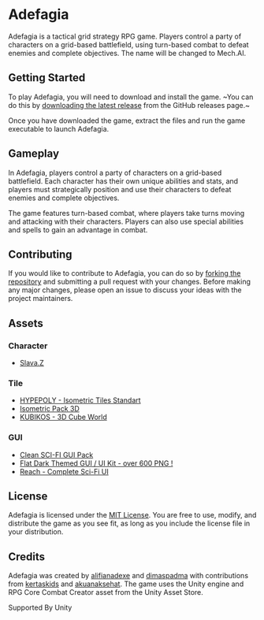 # Adefagia 

Adefagia is a tactical grid strategy RPG game. Players control a party of characters on a grid-based battlefield, using turn-based combat to defeat enemies and complete objectives. 
The name will be changed to Mech.AI. 

## Getting Started
To play Adefagia, you will need to download and install the game. ~You can do this by [downloading the latest release](https://github.com/gac-research-club/adefagia-dev/releases) from the GitHub releases page.~

Once you have downloaded the game, extract the files and run the game executable to launch Adefagia.

## Gameplay
In Adefagia, players control a party of characters on a grid-based battlefield. Each character has their own unique abilities and stats, and players must strategically position and use their characters to defeat enemies and complete objectives.

The game features turn-based combat, where players take turns moving and attacking with their characters. Players can also use special abilities and spells to gain an advantage in combat.

## Contributing
If you would like to contribute to Adefagia, you can do so by [forking the repository](https://github.com/gac-research-club/adefagia-dev/fork) and submitting a pull request with your changes. Before making any major changes, please open an issue to discuss your ideas with the project maintainers.

## Assets

### Character
- [Slava.Z](https://assetstore.unity.com/publishers/12193)

### Tile
- [HYPEPOLY - Isometric Tiles Standart](https://assetstore.unity.com/packages/3d/environments/hypepoly-isometric-tiles-standart-192177)
- [Isometric Pack 3D](https://assetstore.unity.com/packages/3d/environments/fantasy/isometric-pack-3d-62262)
- [KUBIKOS - 3D Cube World](https://assetstore.unity.com/packages/3d/environments/kubikos-3d-cube-world-117341)

### GUI
- [Clean SCI-FI GUI Pack](https://assetstore.unity.com/packages/2d/gui/clean-sci-fi-gui-pack-183901)
- [Flat Dark Themed GUI / UI Kit - over 600 PNG !](https://assetstore.unity.com/packages/2d/gui/flat-dark-themed-gui-ui-kit-over-600-png-185301)
- [Reach - Complete Sci-Fi UI](https://assetstore.unity.com/packages/2d/gui/reach-complete-sci-fi-ui-227547)

## License
Adefagia is licensed under the [MIT License](https://opensource.org/licenses/MIT). You are free to use, modify, and distribute the game as you see fit, as long as you include the license file in your distribution.

## Credits
Adefagia was created by [alifianadexe](https://github.com/alifianadexe) and [dimaspadma](https://github.com/dimaspadma) with contributions from [kertaskids](https://github.com/kertaskids) and [akuanaksehat](https://github.com/akuanaksehat). The game uses the Unity engine and RPG Core Combat Creator asset from the Unity Asset Store.

Supported By Unity
